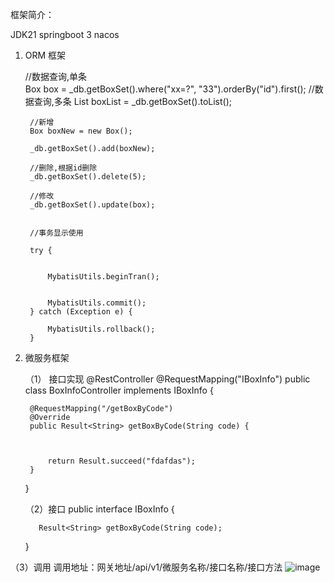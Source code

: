框架简介：

JDK21
springboot 3
nacos



1. ORM 框架

   //数据查询,单条		
		Box box =  _db.getBoxSet().where("xx=?", "33").orderBy("id").first();
		//数据查询,多条
		List<Box> boxList = _db.getBoxSet().toList();
		
		
		//新增
		Box boxNew = new Box();
		 
		_db.getBoxSet().add(boxNew);
		
		//删除,根据id删除
		_db.getBoxSet().delete(5);
		
		//修改
		_db.getBoxSet().update(box);
		
		
		//事务显示使用
		
		try {
			
			
			MybatisUtils.beginTran();
			
			
			MybatisUtils.commit();
		} catch (Exception e) {
			 
			MybatisUtils.rollback();
		}


   
2. 微服务框架

   （1） 接口实现
    @RestController
    @RequestMapping("IBoxInfo")
    public class BoxInfoController implements IBoxInfo {
    
    	
      	@RequestMapping("/getBoxByCode")
      	@Override
      	public Result<String> getBoxByCode(String code) {
      
      
      		
      		return Result.succeed("fdafdas");
      	}
    
    }

   （2）接口
   public interface IBoxInfo {
	
	      Result<String> getBoxByCode(String code);

    }

（3）调用
调用地址：网关地址/api/v1/微服务名称/接口名称/接口方法
![image](https://github.com/hostent/jfcodeDemo/assets/5662806/a9232bb0-fdb9-42f9-b6d2-9fc9cdbe6d42)

 
		
 
